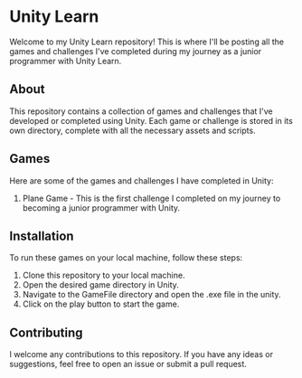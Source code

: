 # Unity Learn

Welcome to my Unity Learn repository! This is where I'll be posting all the games and challenges I've completed during my journey as a junior programmer with Unity Learn.

## About

This repository contains a collection of games and challenges that I've developed or completed using Unity. Each game or challenge is stored in its own directory, complete with all the necessary assets and scripts.

## Games

Here are some of the games and challenges I have completed in Unity:

1. Plane Game - This is the first challenge I completed on my journey to becoming a junior programmer with Unity.

## Installation

To run these games on your local machine, follow these steps:

1. Clone this repository to your local machine.
2. Open the desired game directory in Unity.
3. Navigate to the GameFile directory and open the .exe file in the unity.
4. Click on the play button to start the game.
   
## Contributing

I welcome any contributions to this repository. If you have any ideas or suggestions, feel free to open an issue or submit a pull request.
